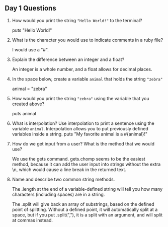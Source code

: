## Day 1 Questions

1. How would you print the string `"Hello World!"` to the terminal?

    puts "Hello World!"

1. What is the character you would use to indicate comments in a ruby file?

    I would use a "#".

1. Explain the difference between an integer and a float?

    An integer is a whole number, and a float allows for decimal places.

1. In the space below, create a variable `animal` that holds the string `"zebra"`

    animal = "zebra"

1. How would you print the string `"zebra"` using the variable that you created above?

    puts animal

1. What is interpolation? Use interpolation to print a sentence using the variable `animal`.
    Interpolation allows you to put previously defined variables inside a string.
    puts "My favorite animal is a #{animal}!"

1. How do we get input from a user? What is the method that we would use?

    We use the gets command. gets.chomp seems to be the easiest method, because it can add the user input into strings without the extra \n, which would cause a line break in the returned text.

1. Name and describe two common string methods.

    The .length at the end of a variable-defined string will tell you how many characters (including spaces) are in a string.
    
    The .split will give back an array of substrings, based on the defined point of splitting. Without a defined point, it will automatically split at a space, but if you put .split(","), it is a split with an argument, and will split at commas instead.
